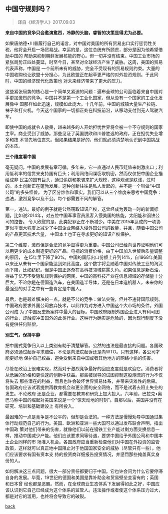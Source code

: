 ## 中国守规则吗？
>译自《经济学人》2017.09.03

**来自中国的竞争只会愈演愈烈，冷静的头脑，睿智的决策显得尤为必要。**

如果唐纳德•川普履行自己的诺言，对中国对美国的所有贸易出口实行惩罚性关税，他将会开启一场贸易战。幸运的是，这位总统有所顾虑，部分是因为他希望借助中国的
帮助来抑制朝鲜发展核能的野心。但一切并没有结束。中国工业市场的紧张局势正四处蔓延，时至今日，甚至对全球经济产生了威胁。这周，美国的贸易代表声称，中国是
一个前所未有的威胁，完全不受现有的贸易规则约束。大量的中国收购也让欧盟十分担心，为此欧盟正在起草更严格的对外投资规则。于此同时，中国的经济现代化政策也
对未来经济带来了更大的压力。<!-- more -->

这些紧张局势的核心是一个简单又紧迫的问题：遍布全球的公司面临着来自中国对手更加激烈的竞争。中国并不是第一个工业化国家，但从没有一个国家的工业化发展像中
国那样如此迅速，规模如此庞大。十几年前，中国的城镇大量生产拉链、袜子和打火机。今天这个国家的一切都正处在科技前沿，从移动支付到无人驾驶汽车。

即使中国的成就令人敬畏，越来越多的人开始担忧世界将会被一个不守规则的国家主宰。商业受到了威胁。那些见证了英国脱欧和川普胜选的政府，正在担忧失业增多和技
术领先地位丧失。但如果结果是好的，他们就必须清楚地认识到中国挑战的本质。

**三个维度看中国**

毫无疑问，中国的发展有章可循。多年来，它一直通过人民币贬值来刺激出口；利用低利率的信贷来支持国有巨头；利用网络间谍窃取机密。然而仅仅把中国企业描绘成非
民主的国有巨头，通过偷窃和欺骗来扩大规模，这种观点是肤浅，过时的。本土创新正在蓬勃发展。这种创新往往是私人发起的，并不是一个叫做“中国公司”的多头怪兽。
为了区分炒作和事实，我们可以从三个维度来思考中国竞争：违法，激烈竞争以及不公。每个都需要不同的解答。

第一，违法。最好的例子就是公然窃取知识产权，这曾经成为轰动一时的新闻标题，比如说2014年，对五位中国军事官员黑客入侵美国的核能，太阳能和钢铁公司的控告。
令人欣慰的是，此类犯罪正在不断减少。中美在2015年达成的一项协定似乎很大程度上减少了中国企业网络入侵外国公司的数量，并且，随着中国公司的产品更富技术含量，
中国本土也正在寻求更好的知识产权保护。

第二个维度，激烈但是合法的竞争显得更为重要。中国公司已经向世界证明他们可以用更少的成本制造更好的产品。电视的消费价格，由于中国加入世贸后质量调整的原因，
在15年里下降了90%。中国的国际出口份额上升到14%，自1968年美国以来还从未有一个国家能达到如此高度。这个数字将会随着中国对传统工业的淘汰而下降，比如纺织。但是中国正逐渐在高科技领域崭露头角。如果信息是新石油，得益于亿万不受隐私规则保护的网民，中国的高科技产业在信息领域的存储量十分巨大。不论你是在德国造汽车，在美国造半导体，还是在日本造机器人，未来你的最强劲的对手之中有一些肯定是中国人。

最后，也是最难解决的一点，就是不公的竞争：做法尖锐，但并不违背国际规则。中国政府要求外国公司放弃技术，以此作为对方进入中国这个大市场的条件。外国公司成
为了中国反垄断案件中最大的目标。中国政府限制外国企业进入有利可图的行业，却融资冲击国外的此类行业。这种行为确实是危险的，因为现行制度下没有提供任何赔偿。

**别生气，保持平静**

把中国式竞争归入以上类别有助于清楚解答。公然的违法是最直接的问题。各国政府必须通过起诉寻求赔偿，不论是向法院起诉还是向WTO。只有这样，各公司才能更好地
保护自己权益，避免受到来自中国或者其他地方的网络小偷的伤害。

尽管在政治上很难实现，然而对于激烈竞争最好的回应态度就是欢迎它。消费者将从低廉的价格和更快速的创新中获益。那些被误导的试图抑制这股潮流的行为不仅将失去
那些潜在的利益，而且也许会破坏世界贸易体系，并带来灾难性的后果。各国政府应该试着提供再教育机会和更全面的安全网络，而不是试着去阻止失业的发生。不论政府
还是企业，都需要在教育和研究上加大投入。六年前，巴拉克•奥巴马称中国的崛起对美国来说是一个“惊天动地的时刻”。自那以后，美国并没有在研究、培训和基础建设上
有所投入。

最困难的一点是竞争是不公平的，但却是合法的。一种方法是慢慢劝导中国通过集体行动规范自己的行为。美国、欧洲和亚洲一些大国可以通过发布联合声明，指出中国政
策对他们带来的伤害，就像他们以前在钢铁工业产能过剩方面交换信息一样，推动中国减少产能。他们应该要求同等待遇，要求中国给予外国公司和中国本土企业同样的市
场准入机会。各国政府应当重新检查他们对中国在外投资的监管政策，这样就可以真正地中国阻止对于他国国家安全的威胁（尽管只有一些）。他们应该要求有国有资本支
持的投资商详细报告投资情况，并惩罚那些掩盖真实身份的人。

如何解决这三点问题，很大一部分责任都要归于中国。它也许会问为什么它要停滞自身的发展。毕竟，19世纪的德国和美国是靠补助金和贸易壁垒变富有的；英国和日本曾
经也都是恶霸。然而，在全球商业生态体系下发展得如此之好，中国应该认识到它自己已经成为这个体系的监管人。违法操作或者使这个体系压力过大，都是对它的滥用，也终将会导致它的破裂。

[back](./)
